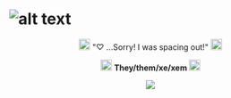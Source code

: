 # ![alt text](https://i.pinimg.com/736x/1e/41/21/1e4121cd5345124262b17a8849a7cde8.jpg)



<p align ="center"> <img width="20" height="20" src = "https://i.pinimg.com/474x/f7/ac/11/f7ac11e606b2448f1e328277571f07c3.jpg"> "♡ ...Sorry! I was spacing out!" <img width="20" height="20" src = "https://i.pinimg.com/474x/f7/ac/11/f7ac11e606b2448f1e328277571f07c3.jpg"> </p> 
<p align = "center"> <img width="20" height="20" src = "https://i.pinimg.com/474x/f7/ac/11/f7ac11e606b2448f1e328277571f07c3.jpg"> <b> They/them/xe/xem </b> <img width="20" height="20" src = "https://i.pinimg.com/474x/f7/ac/11/f7ac11e606b2448f1e328277571f07c3.jpg"> </p>
<p align = "center"> <img src = "https://i.pinimg.com/474x/f7/ac/11/f7ac11e606b2448f1e328277571f07c3.jpg"> </p>
